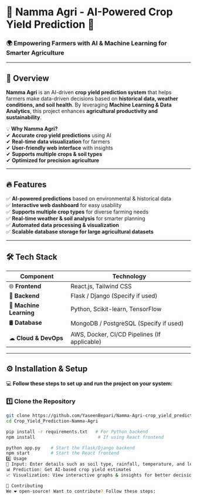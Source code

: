 # 🌾 Namma Agri - AI-Powered Crop Yield Prediction 🚀  

### 🌍 **Empowering Farmers with AI & Machine Learning for Smarter Agriculture**  

---

## 🎯 **Overview**  
**Namma Agri** is an AI-driven **crop yield prediction system** that helps farmers make data-driven decisions based on **historical data, weather conditions, and soil health**. By leveraging **Machine Learning & Data Analytics**, this project enhances **agricultural productivity and sustainability**.  

💡 **Why Namma Agri?**  
✔ **Accurate crop yield predictions** using AI  
✔ **Real-time data visualization** for farmers  
✔ **User-friendly web interface** with insights  
✔ **Supports multiple crops & soil types**  
✔ **Optimized for precision agriculture**  

---

## 🔥 **Features**  
✅ **AI-powered predictions** based on environmental & historical data  
✅ **Interactive web dashboard** for easy usability  
✅ **Supports multiple crop types** for diverse farming needs  
✅ **Real-time weather & soil analysis** for smarter planning  
✅ **Automated data processing & visualization**  
✅ **Scalable database storage for large agricultural datasets**  

---

## 🛠 **Tech Stack**  
| **Component**   | **Technology**    |
|---------------|------------------|
| 🌐 **Frontend** | React.js, Tailwind CSS  |
| 🔧 **Backend**  | Flask / Django (Specify if used) |
| 🤖 **Machine Learning** | Python, Scikit-learn, TensorFlow |
| 🛢 **Database** | MongoDB / PostgreSQL (Specify if used) |
| ☁ **Cloud & DevOps** | AWS, Docker, CI/CD Pipelines (If applicable) |

---

## ⚙️ **Installation & Setup**  
💻 **Follow these steps to set up and run the project on your system:**  

### 1️⃣ **Clone the Repository**  
```sh
git clone https://github.com/YaseenBepari/Namma-Agri-crop_yield_prediction-.git
cd Crop_Yield_Prediction-Namma-Agri

pip install -r requirements.txt   # For Python backend  
npm install                        # If using React frontend  

python app.py    # Start the Flask/Django backend  
npm start        # Start the React frontend  
4️⃣ Usage
🌱 Input: Enter details such as soil type, rainfall, temperature, and location
📊 Prediction: Get AI-based crop yield estimates
📈 Visualization: View interactive graphs & insights for better decision-making

🤝 Contributing
We ❤️ open-source! Want to contribute? Follow these steps:
